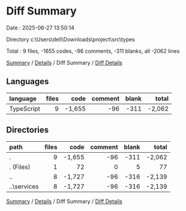 # Diff Summary

Date : 2025-06-27 13:50:14

Directory c:\\Users\\dell\\Downloads\\project\\src\\types

Total : 9 files,  -1655 codes, -96 comments, -311 blanks, all -2062 lines

[Summary](results.md) / [Details](details.md) / Diff Summary / [Diff Details](diff-details.md)

## Languages
| language | files | code | comment | blank | total |
| :--- | ---: | ---: | ---: | ---: | ---: |
| TypeScript | 9 | -1,655 | -96 | -311 | -2,062 |

## Directories
| path | files | code | comment | blank | total |
| :--- | ---: | ---: | ---: | ---: | ---: |
| . | 9 | -1,655 | -96 | -311 | -2,062 |
| . (Files) | 1 | 72 | 0 | 5 | 77 |
| .. | 8 | -1,727 | -96 | -316 | -2,139 |
| ..\\services | 8 | -1,727 | -96 | -316 | -2,139 |

[Summary](results.md) / [Details](details.md) / Diff Summary / [Diff Details](diff-details.md)